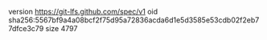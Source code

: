 version https://git-lfs.github.com/spec/v1
oid sha256:5567bf9a4a08bcf2f75d95a72836acda6d1e5d3585e53cdb02f2eb77dfce3c79
size 4797
